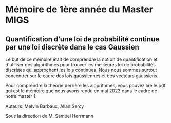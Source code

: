 # Mémoire de 1ère année du Master MIGS

## Quantification d’une loi de probabilité continue par une loi discrète dans le cas Gaussien

Le but de ce mémoire était de comprendre la notion de quantification et d'utiliser des algorithmes pour trouver les meilleures loi de probabilités discrètes qui approchent les lois continues.
Nous nous sommes surtout concentrer sur le cadre des lois gaussiennes et des vecteurs gaussiens.

Pour comprendre la théorie derrière les algorithmes, vous pouvez lire le pdf qui est le mémoire que nous avons rendu en mai 2023 dans le cadre de notre master 1.

Auteurs: Melvin Barbaux, Allan Sercy

Sous la direction de M. Samuel Herrmann
